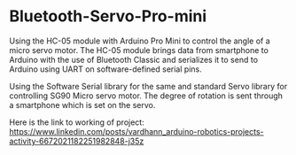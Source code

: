 # Bluetooth-Servo-Pro-mini
Using the HC-05 module with Arduino Pro Mini to control the angle of a micro servo motor. The HC-05 module brings data from smartphone to Arduino with the use of Bluetooth Classic and serializes it to send to Arduino using UART on software-defined serial pins. 

Using the Software Serial library for the same and standard Servo library for controlling SG90 Micro servo motor. The degree of rotation is sent through a smartphone which is set on the servo.

Here is the link to working of project: https://www.linkedin.com/posts/vardhann_arduino-robotics-projects-activity-6672021182251982848-j35z
